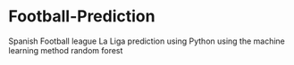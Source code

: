 # Football-Prediction
Spanish Football league La Liga prediction using Python using the machine learning method random forest
